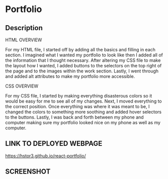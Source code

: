 # Portfolio

## Description

HTML OVERVIEW

For my HTML file, I started off by adding all the basics and filling in each section. I imagined what I wanted my portfolio to look like then I added all of the information that I thought necessary. After altering my CSS file to make the layout how I wanted, I added buttons to the selectors on the top right of the page and to the images within the work section. Lastly, I went through and added alt attributes to make my portfolio more accessible.

CSS OVERVIEW

For my CSS file, I started by making everything disasterous colors so it would be easy for me to see all of my changes. Next, I moved everything to the correct position. Once everything was where it was meant to be, I changed the colors to something more soothing and added hover selectors to the buttons. Lastly, I was back and forth between my phone and computer making sure my portfolio looked nice on my phone as well as my computer.

## LINK TO DEPLOYED WEBPAGE

<a href='https://hstor3.github.io/react-portfolio/' target='_blank'>https://hstor3.github.io/react-portfolio/</a>

## SCREENSHOT 